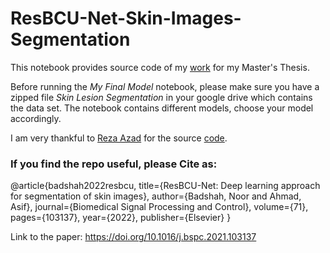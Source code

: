 # ResBCU-Net-Skin-Images-Segmentation
This notebook provides source code of my [work](https://doi.org/10.1016/j.bspc.2021.103137) for my Master's Thesis.

Before running the _My Final Model_ notebook, please make sure you have a zipped file _Skin Lesion Segmentation_ in your google drive which contains the data set.
The notebook contains different models, choose your model accordingly.

I am very thankful to [Reza Azad](https://github.com/rezazad68) for the source [code](https://github.com/rezazad68/BCDU-Net).


###  If you find the repo useful, please Cite as:
@article{badshah2022resbcu,
  title={ResBCU-Net: Deep learning approach for segmentation of skin images},
  author={Badshah, Noor and Ahmad, Asif},
  journal={Biomedical Signal Processing and Control},
  volume={71},
  pages={103137},
  year={2022},
  publisher={Elsevier}
}

Link to the paper: https://doi.org/10.1016/j.bspc.2021.103137
